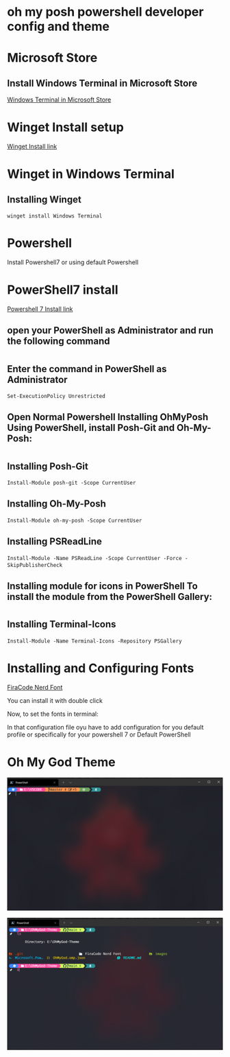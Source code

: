 ﻿# oh my posh powershell developer config and theme

# Microsoft Store

## Install Windows Terminal in Microsoft Store

 [Windows Terminal in Microsoft Store](https://www.microsoft.com/en-us/p/windows-terminal/9n0dx20hk701?activetab=pivot:overviewtab)

# Winget Install setup

 [Winget Install link](https://github.com/microsoft/winget-cli/releases/download/v1.0.11692/Microsoft.DesktopAppInstaller_8wekyb3d8bbwe.msixbundle)

# Winget in Windows Terminal
## Installing Winget
    winget install Windows Terminal

# Powershell 
 
 Install Powershell7 or using default  Powershell

# PowerShell7 install 

[Powershell 7 Install link](https://github.com/PowerShell/PowerShell/releases)

## open your PowerShell as Administrator and run the following command
#
## Enter the command in PowerShell as Administrator
    Set-ExecutionPolicy Unrestricted

## Open Normal Powershell Installing OhMyPosh Using PowerShell, install Posh-Git and Oh-My-Posh:
#
## Installing Posh-Git
    Install-Module posh-git -Scope CurrentUser
   
## Installing Oh-My-Posh
    Install-Module oh-my-posh -Scope CurrentUser
## Installing PSReadLine 
    Install-Module -Name PSReadLine -Scope CurrentUser -Force -SkipPublisherCheck
   

## Installing module for icons  in PowerShell To install the module from the PowerShell Gallery:
#
## Installing Terminal-Icons
    Install-Module -Name Terminal-Icons -Repository PSGallery

# Installing and Configuring Fonts
  
  [FiraCode Nerd Font](https://github.com/mukunthan7/OhMyGod-Theme/tree/main/FiraCode%20Nerd%20Font)
  
  You can install it with double click

  Now, to set the fonts in terminal:

  In that configuration file oyu have to add configuration for you default profile or specifically for your 
  powershell 7 or Default PowerShell

# Oh My God Theme

![Oh My God Theme](images/OhMyGod.png)

![Oh My God Theme](images/OhMyGod-Theme-ls.png)







